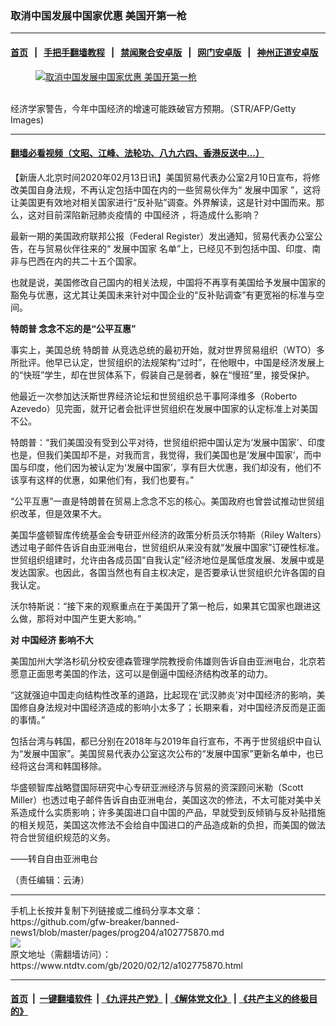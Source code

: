 ### 取消中国发展中国家优惠 美国开第一枪
------------------------

#### [首页](https://github.com/gfw-breaker/banned-news1/blob/master/README.md) &nbsp;&nbsp;|&nbsp;&nbsp; [手把手翻墙教程](https://github.com/gfw-breaker/guides/wiki) &nbsp;&nbsp;|&nbsp;&nbsp; [禁闻聚合安卓版](https://github.com/gfw-breaker/bn-android) &nbsp;&nbsp;|&nbsp;&nbsp; [网门安卓版](https://github.com/oGate2/oGate) &nbsp;&nbsp;|&nbsp;&nbsp; [神州正道安卓版](https://github.com/SzzdOgate/update) 



<div><div class="featured_image">
 <a href="https://i.ntdtv.com/assets/uploads/2019/09/gettyimages-1051929698-594x594.jpg" target="_blank">
  <figure>
   <img alt="取消中国发展中国家优惠 美国开第一枪" src="https://i.ntdtv.com/assets/uploads/2019/09/gettyimages-1051929698-594x594-800x450.jpg"/>
  </figure><br/>
 </a>
 <span class="caption">
  经济学家警告，今年中国经济的增速可能跌破官方预期。（STR/AFP/Getty Images)
 </span>
</div>
</div><hr/>

#### [翻墙必看视频（文昭、江峰、法轮功、八九六四、香港反送中...）](http://167.172.214.107/home.html)

<div><div class="post_content" itemprop="articleBody">
 <p>
  【新唐人北京时间2020年02月13日讯】美国贸易代表办公室2月10日宣布，将修改美国自身法规，不再认定包括中国在内的一些贸易伙伴为“
  <ok href="https://www.ntdtv.com/gb/发展中国家.htm">
   发展中国家
  </ok>
  ”，这将让美国更有效地对相关国家进行“反补贴”调查。外界解读，这是针对中国而来。那么，这对目前深陷新冠肺炎疫情的
  <ok href="https://www.ntdtv.com/gb/中国经济.htm">
   中国经济
  </ok>
  ，将造成什么影响？
 </p>
 <p>
  最新一期的美国政府联邦公报（Federal Register）发出通知，贸易代表办公室公告，在与贸易伙伴往来的“
  <ok href="https://www.ntdtv.com/gb/发展中国家.htm">
   发展中国家
  </ok>
  名单”上，已经见不到包括中国、印度、南非与巴西在内的共二十五个国家。
 </p>
 <p>
  也就是说，美国修改自己国内的相关法规，中国将不再享有美国给予发展中国家的豁免与优惠，这尤其让美国未来针对中国企业的“反补贴调查”有更宽裕的标准与空间。
 </p>
 <p>
  <strong>
   <ok href="https://www.ntdtv.com/gb/特朗普.htm">
    特朗普
   </ok>
   念念不忘的是“公平互惠”
  </strong>
 </p>
 <p>
  事实上，美国总统
  <ok href="https://www.ntdtv.com/gb/特朗普.htm">
   特朗普
  </ok>
  从竞选总统的最初开始，就对世界贸易组织（WTO）多所批评。他早已认定，世贸组织的法规架构“过时”，在他眼中，中国是经济发展上的“快班”学生，却在世贸体系下，假装自己是弱者，躲在“慢班”里，接受保护。
 </p>
 <p>
  他最近一次参加达沃斯世界经济论坛和世贸组织总干事阿泽维多（Roberto Azevedo）见完面，就开记者会批评世贸组织在发展中国家的认定标准上对美国不公。
 </p>
 <p>
  特朗普：“我们美国没有受到公平对待，世贸组织把中国认定为‘发展中国家’、印度也是，但我们美国却不是，对我而言，我觉得，我们美国也是‘发展中国家’，而中国与印度，他们因为被认定为‘发展中国家’，享有巨大优惠，我们却没有，他们不该享有这样的优惠，如果他们有，我们也要有。”
 </p>
 <p>
  “公平互惠”一直是特朗普在贸易上念念不忘的核心。美国政府也曾尝试推动世贸组织改革，但是效果不大。
 </p>
 <p>
  美国华盛顿智库传统基金会专研亚州经济的政策分析员沃尔特斯（Riley Walters）透过电子邮件告诉自由亚洲电台，世贸组织从来没有就“发展中国家”订硬性标准。世贸组织组建时，允许由各成员国“自我认定”经济地位是属低度发展、发展中或是发达国家。也因此，各国当然也有自主权决定，是否要承认世贸组织允许各国的自我认定。
 </p>
 <p>
  沃尔特斯说：“接下来的观察重点在于美国开了第一枪后，如果其它国家也跟进这么做，那将对中国产生更大影响。”
 </p>
 <p>
  <strong>
   对
   <ok href="https://www.ntdtv.com/gb/中国经济.htm">
    中国经济
   </ok>
   影响不大
  </strong>
 </p>
 <p>
  美国加州大学洛杉矶分校安德森管理学院教授俞伟雄则告诉自由亚洲电台，北京若愿意正面思考美国的作法，这可以是倒逼中国经济结构改革的动力。
 </p>
 <p>
  “这就强迫中国走向结构性改革的道路，比起现在‘武汉肺炎’对中国经济的影响，美国修自身法规对中国经济造成的影响小太多了；长期来看，对中国经济反而是正面的事情。”
 </p>
 <p>
  包括台湾与韩国，都已分别在2018年与2019年自行宣布，不再于世贸组织中自认为“发展中国家”。美国贸易代表办公室这次公布的“发展中国家”更新名单中，也已经将这台湾和韩国移除。
 </p>
 <p>
  华盛顿智库战略暨国际研究中心专研亚洲经济与贸易的资深顾问米勒（Scott Miller）也透过电子邮件告诉自由亚洲电台，美国这次的修法，不太可能对美中关系造成什么实质影响；许多美国进口自中国的产品，早就受到反倾销与反补贴措施的相关规范，美国这次修法不会给自中国进口的产品造成新的负担，而美国的做法符合世贸组织规范的义务。
 </p>
 <p>
  ——转自自由亚洲电台
 </p>
 <p>
  （责任编辑：云涛）
 </p>
 <div class="single_ad">
 </div>
</div>
</div>
<hr/>
手机上长按并复制下列链接或二维码分享本文章：<br/>
https://github.com/gfw-breaker/banned-news1/blob/master/pages/prog204/a102775870.md <br/>
<a href='https://github.com/gfw-breaker/banned-news1/blob/master/pages/prog204/a102775870.md'><img src='https://github.com/gfw-breaker/banned-news1/blob/master/pages/prog204/a102775870.md.png'/></a> <br/>
原文地址（需翻墙访问）：https://www.ntdtv.com/gb/2020/02/12/a102775870.html


------------------------
#### [首页](https://github.com/gfw-breaker/banned-news1/blob/master/README.md) &nbsp;|&nbsp; [一键翻墙软件](https://github.com/gfw-breaker/nogfw/blob/master/README.md) &nbsp;| [《九评共产党》](https://github.com/gfw-breaker/9ping.md/blob/master/README.md#九评之一评共产党是什么) | [《解体党文化》](https://github.com/gfw-breaker/jtdwh.md/blob/master/README.md) | [《共产主义的终极目的》](https://github.com/gfw-breaker/gczydzjmd.md/blob/master/README.md)


<img src='http://gfw-breaker.win/banned-news/pages/prog204/a102775870.md' width='0px' height='0px'/>